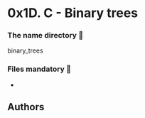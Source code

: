 # 0x1D. C - Binary trees

### The name directory :file_folder:

binary_trees

### Files mandatory :page_facing_up:

*

## Authors 